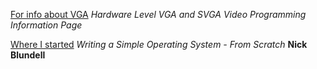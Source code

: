 

[For info about VGA](http://www.osdever.net/FreeVGA/vga/vgatext.htm)
*Hardware Level VGA and SVGA Video Programming Information Page*

[Where I started](https://www.cs.bham.ac.uk/~exr/lectures/opsys/10_11/lectures/os-dev.pdf)
*Writing a Simple Operating System - From Scratch* **Nick Blundell**